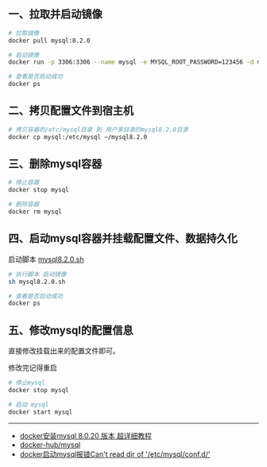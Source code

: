 ## 一、拉取并启动镜像
```bash
# 拉取镜像
docker pull mysql:8.2.0

# 启动镜像
docker run -p 3306:3306 --name mysql -e MYSQL_ROOT_PASSWORD=123456 -d mysql:8.2.0

# 查看是否启动成功
docker ps
```


## 二、拷贝配置文件到宿主机
```bash
# 拷贝容器的/etc/mysql目录 到 用户家目录的mysql8.2.0目录
docker cp mysql:/etc/mysql ~/mysql8.2.0
```


## 三、删除mysql容器
```bash
# 停止容器
docker stop mysql

# 删除容器
docker rm mysql
```


## 四、启动mysql容器并挂载配置文件、数据持久化
启动脚本 [mysql8.2.0.sh](./mysql8.2.0.sh)
```bash
# 执行脚本 启动镜像
sh mysql8.2.0.sh

# 查看是否启动成功
docker ps
```


## 五、修改mysql的配置信息
直接修改挂载出来的配置文件即可。

修改完记得重启
```bash
# 停止mysql  
docker stop mysql

# 启动 mysql 
docker start mysql
```


---
- [docker安装mysql 8.0.20 版本 超详细教程](https://blog.csdn.net/u014576291/article/details/105890286)
- [docker-hub/mysql](https://hub.docker.com/_/mysql)
- [docker启动mysql报错Can't read dir of '/etc/mysql/conf.d/'](https://www.cnblogs.com/eternality/p/17170773.html)
